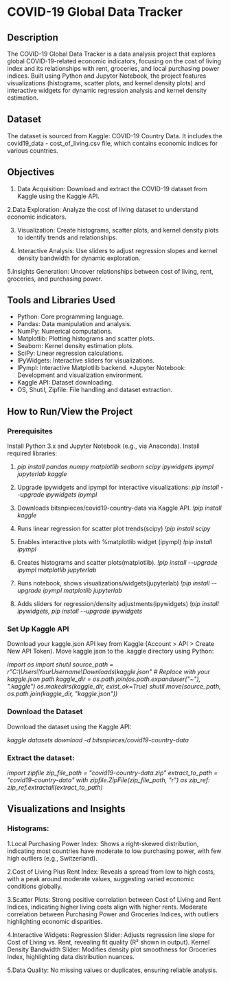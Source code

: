 # COVID-19 Global Data Tracker

## Description

The COVID-19 Global Data Tracker is a data analysis project that explores global COVID-19-related economic indicators, focusing on the cost of living index and its relationships with rent, groceries, and local purchasing power indices. Built using Python and Jupyter Notebook, the project features visualizations (histograms, scatter plots, and kernel density plots) and interactive widgets for dynamic regression analysis and kernel density estimation.

## Dataset

The dataset is sourced from Kaggle: COVID-19 Country Data. It includes the covid19_data - cost_of_living.csv file, which contains economic indices for various countries.

## Objectives
1. Data Acquisition: Download and extract the COVID-19 dataset from Kaggle using the Kaggle API.
   
2.Data Exploration: Analyze the cost of living dataset to understand economic indicators.

3. Visualization: Create histograms, scatter plots, and kernel density plots to identify trends and relationships.



4. Interactive Analysis: Use sliders to adjust regression slopes and kernel density bandwidth for dynamic exploration.

5.Insights Generation: Uncover relationships between cost of living, rent, groceries, and purchasing power.

## Tools and Libraries Used
* Python: Core programming language.
* Pandas: Data manipulation and analysis.
* NumPy: Numerical computations.
* Matplotlib: Plotting histograms and scatter plots.
* Seaborn: Kernel density estimation plots.
* SciPy: Linear regression calculations.
* IPyWidgets: Interactive sliders for visualizations.
* IPympl: Interactive Matplotlib backend.
*Jupyter Notebook: Development and visualization environment.
* Kaggle API: Dataset downloading.
* OS, Shutil, Zipfile: File handling and dataset extraction.

## How to Run/View the Project

### Prerequisites
Install Python 3.x and Jupyter Notebook (e.g., via Anaconda).
Install required libraries:

1. *pip install pandas numpy matplotlib seaborn scipy ipywidgets ipympl jupyterlab kaggle*

2. Upgrade ipywidgets and ipympl for interactive visualizations:
*pip install --upgrade ipywidgets ipympl*

3. Downloads bitsnpieces/covid19-country-data via Kaggle API.
*!pip install kaggle*

4. Runs linear regression for scatter plot trends(scipy)
*!pip install scipy*

5. Enables interactive plots with %matplotlib widget (ipympl)
 *!pip install ipympl*

6. Creates histograms and scatter plots(matplotlib). 
*!pip install --upgrade ipympl matplotlib jupyterlab*

7. Runs notebook, shows visualizations/widgets(jupyterlab)
*!pip install --upgrade ipympl matplotlib jupyterlab*

8. Adds sliders for regression/density adjustments(ipywidgets)
*!pip install ipywidgets, pip install --upgrade ipywidgets*



### Set Up Kaggle API

Download your kaggle.json API key from Kaggle (Account > API > Create New API Token).
Move kaggle.json to the .kaggle directory using Python:

*import os
import shutil
source_path = r"C:\Users\YourUsername\Downloads\kaggle.json"  # Replace with your kaggle.json path
kaggle_dir = os.path.join(os.path.expanduser("~"), ".kaggle")
os.makedirs(kaggle_dir, exist_ok=True)
shutil.move(source_path, os.path.join(kaggle_dir, "kaggle.json"))*

### Download the Dataset

Download the dataset using the Kaggle API:

*kaggle datasets download -d bitsnpieces/covid19-country-data*



### Extract the dataset:

*import zipfile
zip_file_path = "covid19-country-data.zip"
extract_to_path = "covid19-country-data"
with zipfile.ZipFile(zip_file_path, "r") as zip_ref:
    zip_ref.extractall(extract_to_path)*

## Visualizations and Insights
### Histograms:

1.Local Purchasing Power Index: Shows a right-skewed distribution, indicating most countries have moderate to low purchasing power, with few high outliers (e.g., Switzerland).

2.Cost of Living Plus Rent Index: Reveals a spread from low to high costs, with a peak around moderate values, suggesting varied economic conditions globally.

3.Scatter Plots:
Strong positive correlation between Cost of Living and Rent Indices, indicating higher living costs align with higher rents.
Moderate correlation between Purchasing Power and Groceries Indices, with outliers highlighting economic disparities.

4.Interactive Widgets:
Regression Slider: Adjusts regression line slope for Cost of Living vs. Rent, revealing fit quality (R² shown in output).
Kernel Density Bandwidth Slider: Modifies density plot smoothness for Groceries Index, highlighting data distribution nuances.

5.Data Quality: No missing values or duplicates, ensuring reliable analysis.




